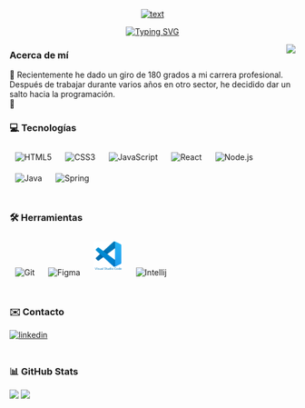 <p align="center">
<a href="https://git.io/typing-svg"><img src="https://readme-typing-svg.demolab.com?font=Kalam&size=30&pause=1000&color=FE9BAA&center=true&repeat=false&width=435&lines=Hello!+I'm+Esther" alt="text" /></a>
<p/>

<p align="center">
<a href="https://git.io/typing-svg"><img src="https://readme-typing-svg.demolab.com?font=Kalam&size=30&pause=1000&color=FE9BAA&center=true&width=435&lines=Welcome+to+my+GitHub;Full-stack+web+developer;Always+learning+new+things" alt="Typing SVG" /></a>
<p/>

<!-- <div align="center">
    <img src="https://media3.giphy.com/media/FcqKy4Kj7XOK0hCW4g/giphy.gif?cid=ecf05e47ttrtkx6914wsxbu7mkronr1ys5dnxdu79dcobkjb&rid=giphy.gif&ct=g"/>
</div>
 -->
 
</a></div>
<p dir="auto"><animated-image data-catalyst="" style="float: right; width: 240px;"><a target="_blank" rel="noopener noreferrer nofollow" href="https://camo.githubusercontent.com/92366f0dd7da9e6314a00fe77b48706c3aaa4916de7f82250aecaf3194a696d9/68747470733a2f2f6d656469612e67697068792e636f6d2f6d656469612f72716439523379614479313661386b4443312f67697068792e676966" data-target="animated-image.originalLink"><img src="https://media1.giphy.com/media/v1.Y2lkPTc5MGI3NjExYmUxMjA4MjFjMzJjZWM2ZWY1Y2Y1YmZlN2E4NzRiZmUzODg1YjNhYSZjdD1z/9cghZPGI3DiSygM6j7/giphy.gif" align="right" data-canonical-src="https://media.giphy.com/media/rqd9R3yaDy16a8kDC1/giphy.gif" style="max-width: 100%; display: inline-block;" data-target="animated-image.originalImage"></a>
    
### Acerca de mí 
🌅 Recientemente he dado un giro de 180 grados a mi carrera profesional. Después de trabajar durante varios años en otro sector, he decidido dar un salto hacia la programación.
    </br>
🌱 
    
### 💻 Tecnologías 
<div align=""> 
<img style="margin: 10px" src="https://profilinator.rishav.dev/skills-assets/html5-original-wordmark.svg" alt="HTML5" height="50" />  
<img style="margin: 10px" src="https://profilinator.rishav.dev/skills-assets/css3-original-wordmark.svg" alt="CSS3" height="50" />  
<img style="margin: 10px" src="https://profilinator.rishav.dev/skills-assets/javascript-original.svg" alt="JavaScript" height="50" />
<img style="margin: 10px" src="https://profilinator.rishav.dev/skills-assets/react-original-wordmark.svg" alt="React" height="50" />  
<img style="margin: 10px" src="https://profilinator.rishav.dev/skills-assets/nodejs-original-wordmark.svg" alt="Node.js" height="50" />
<img style="margin: 10px" src="https://profilinator.rishav.dev/skills-assets/java-original-wordmark.svg" alt="Java" height="50" />
<img style="margin: 10px" src="https://profilinator.rishav.dev/skills-assets/springio-icon.svg" alt="Spring" height="50" />
</div></td><td valign="top" width="33%">

</br>

### 🛠️ Herramientas
<div align="">  
<img style="margin: 10px" src="https://profilinator.rishav.dev/skills-assets/git-scm-icon.svg" alt="Git" height="50" />
<img style="margin: 10px" src="https://profilinator.rishav.dev/skills-assets/figma-icon.svg" alt="Figma" height="50" />
<img style="margin: 10px" src="https://github.com/devicons/devicon/blob/master/icons/vscode/vscode-original-wordmark.svg" alt="VisualCode" height="50" />
<img style="margin: 10px" src="https://upload.wikimedia.org/wikipedia/commons/thumb/9/9c/IntelliJ_IDEA_Icon.svg/1024px-IntelliJ_IDEA_Icon.svg.png" alt="Intellij" height="50" />
</div></td><td valign="top" width="33%">

<br/>  

### ✉️ Contacto  
<div align="">
<a href="https://linkedin.com/in/seyerte" target="_blank">
<img src=https://img.shields.io/badge/linkedin-%231E77B5.svg?&style=for-the-badge&logo=linkedin&logoColor=white alt=linkedin style="margin-bottom: 5px;" />
</a>  
</div>  
  
<br/>  

### 📊 GitHub Stats
    
![](https://github-readme-streak-stats.herokuapp.com/?user=Seyerte&theme=onedark&hide_border=true)
![](https://github-readme-stats.vercel.app/api/top-langs/?username=Seyerte&theme=onedark&hide_border=true&include_all_commits=false&count_private=false&layout=compact)
    

